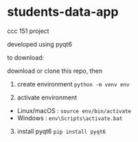 # students-data-app

ccc 151 project

developed using pyqt6

to download:

download or clone this repo, then

1. create environment
```python -m venv env```

2. activate environment
- Linux/macOS : ```source env/bin/activate```
- Windows : ```env\Scripts\activate.bat```

3. install pyqt6
```pip install pyqt6```
